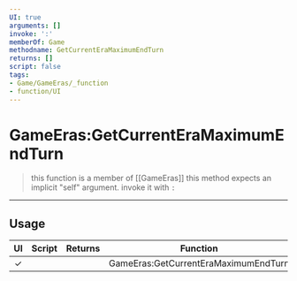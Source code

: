 ```yaml
---
UI: true
arguments: []
invoke: ':'
memberOf: Game
methodname: GetCurrentEraMaximumEndTurn
returns: []
script: false
tags:
- Game/GameEras/_function
- function/UI
---
```

# GameEras:GetCurrentEraMaximumEndTurn
> this function is a member of [[GameEras]]
> this method expects an implicit "self" argument. invoke it with `:`
-----
## Usage
|  UI | Script | Returns | Function | Arguments |
|:---:|:------:|-------:|:--------:|:---------|
|✓| ||GameEras:GetCurrentEraMaximumEndTurn||
